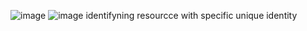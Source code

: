 ![image](https://github.com/Jiyarathore/WebDR/assets/96529109/37275dbb-ec96-429a-ad66-99dae9e58b25)
![image](https://github.com/Jiyarathore/WebDR/assets/96529109/144f2cdc-7379-455b-b5af-6424fa195bd8)
identifyning resourcce with specific unique identity
